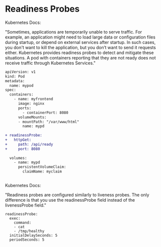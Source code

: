 # Readiness Probes

Kubernetes Docs:

"Sometimes, applications are temporarily unable to serve traffic. For example, an application might need to load large data or configuration files during startup, or depend on external services after startup. In such cases, you don't want to kill the application, but you don’t want to send it requests either. Kubernetes provides readiness probes to detect and mitigate these situations. A pod with containers reporting that they are not ready does not receive traffic through Kubernetes Services."

```diff
apiVersion: v1
kind: Pod
metadata:
  name: mypod
spec:
  containers:
    - name: myfrontend
      image: nginx
      ports:
        - containerPort: 8080
      volumeMounts:
      - mountPath: "/var/www/html"
        name: mypd
        
+ readinessProbe:
+   httpGet:
+     path: /api/ready
+     port: 8080
      
  volumes:
    - name: mypd
      persistentVolumeClaim:
        claimName: myclaim
        
```
Kubernetes Docs:

"Readiness probes are configured similarly to liveness probes. The only difference is that you use the readinessProbe 
field instead of the livenessProbe field."

```
readinessProbe:
  exec:
    command:
    - cat
    - /tmp/healthy
  initialDelaySeconds: 5
  periodSeconds: 5
```

